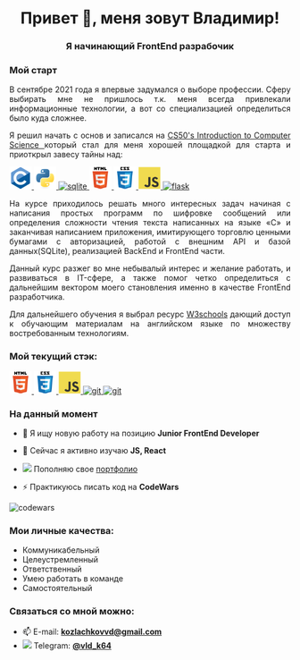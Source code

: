 <h1 align="center">Привет 👋, меня зовут Владимир!</h1>
<h3 align="center">Я начинающий FrontEnd разрабочик</h3>

<h3 align="left">Мой старт</h3>

<p align="justify">В сентябре 2021 года я впервые задумался о выборе профессии. Сферу выбирать мне не пришлось т.к. меня всегда привлекали информационные технологии, а вот со специализацией определиться было куда сложнее.</p>

<p align="justify">Я решил начать с основ и записался на <a href="https://www.edx.org/course/introduction-computer-science-harvardx-cs50x" target="_blank" rel="noreferrer"> CS50's Introduction to Computer Science </a> который стал для меня хорошей площадкой для старта и приоткрыл завесу тайны над:</p>

<p align="left"> <a href="https://www.cprogramming.com/" target="_blank" rel="noreferrer"> <img src="https://raw.githubusercontent.com/devicons/devicon/master/icons/c/c-original.svg" alt="c" width="40" height="40"/> </a> <a href="https://www.python.org" target="_blank" rel="noreferrer"> <img src="https://raw.githubusercontent.com/devicons/devicon/master/icons/python/python-original.svg" alt="python" width="40" height="40"/> </a> </a> <a href="https://www.sqlite.org/" target="_blank" rel="noreferrer"> <img src="https://www.vectorlogo.zone/logos/sqlite/sqlite-icon.svg" alt="sqlite" width="40" height="40"/> </a> <a href="https://www.w3schools.com/html/default.asp" target="_blank" rel="noreferrer"> <img src="https://raw.githubusercontent.com/devicons/devicon/master/icons/html5/html5-original-wordmark.svg" alt="html5" width="40" height="40"/> </a> <a href="https://www.w3schools.com/css/" target="_blank" rel="noreferrer"> <img src="https://raw.githubusercontent.com/devicons/devicon/master/icons/css3/css3-original-wordmark.svg" alt="css3" width="40" height="40"/> </a> <a href="https://www.w3schools.com/js/default.asp" target="_blank" rel="noreferrer"> <img src="https://raw.githubusercontent.com/devicons/devicon/master/icons/javascript/javascript-original.svg" alt="javascript" width="40" height="40"/> </a> <a href="https://flask.palletsprojects.com/" target="_blank" rel="noreferrer"> <img src="https://www.vectorlogo.zone/logos/pocoo_flask/pocoo_flask-icon.svg" alt="flask" width="40" height="40"/> </a></p>

<p align="justify">На курсе приходилось решать много интересных задач начиная с написания простых программ по шифровке сообщений или определения сложности чтения текста написанных на языке «С» и заканчивая написанием приложения, имитирующего торговлю ценными бумагами с авторизацией, работой с внешним API и базой данных(SQLite), реализацией BackEnd и FrontEnd части.</p>

<p align="justify">Данный курс разжег во мне небывалый интерес и желание работать, и развиваться в IT-сфере, а также помог четко определиться с дальнейшим вектором моего становления именно в качестве FrontEnd разработчика.</p>

<p align="justify">Для дальнейшего обучения я выбрал ресурс <a href="https://www.w3schools.com/" target="_blank" rel="noreferrer"> 
W3schools</a> дающий доступ к обучающим материалам на английском языке по множеству востребованным технологиям.</p>


<h3 align="left">Мой текущий стэк:</h3>
<p align="left"> <a href="https://www.w3schools.com/html/default.asp" target="_blank" rel="noreferrer"> <img src="https://raw.githubusercontent.com/devicons/devicon/master/icons/html5/html5-original-wordmark.svg" alt="html5" width="40" height="40"/> </a> <a href="https://www.w3schools.com/css/" target="_blank" rel="noreferrer"> <img src="https://raw.githubusercontent.com/devicons/devicon/master/icons/css3/css3-original-wordmark.svg" alt="css3" width="40" height="40"/> </a> <a href="https://www.w3schools.com/js/default.asp" target="_blank" rel="noreferrer"> <img src="https://raw.githubusercontent.com/devicons/devicon/master/icons/javascript/javascript-original.svg" alt="javascript" width="40" height="40"/> </a><a href="https://ru.reactjs.org/" target="_blank" rel="noreferrer"> <img src="https://img.icons8.com/color/344/react-native.png" alt="git" width="40" height="40"/> <a href="https://git-scm.com/" target="_blank" rel="noreferrer"> <img src="https://www.vectorlogo.zone/logos/git-scm/git-scm-icon.svg" alt="git" width="40" height="40"/> </a></p>

<h3 align="left">На данный момент</h3>

- 🔭 Я ищу новую работу на позицию **Junior FrontEnd Developer**

- 👀 Сейчас я активно изучаю **JS, React**

- <img src="https://user-images.githubusercontent.com/85865879/156126368-a57b7489-4ae0-4358-94c1-e34e9adf739f.png" width="20"> Пополняю свое <a href="https://github.com/RussianBoy64/Portfolio" rel="noreferrer"> 
портфолио</a>

- ⚡ Практикуюсь писать код на **CodeWars**

![codewars](https://www.codewars.com/users/RussianBoy64/badges/small)

<h3 align="left">Мои личные качества:</h3>

- Коммуникабельный
- Целеустремленный
- Ответственный
- Умею работать в команде
- Самостоятельный

<h3 align="left">Связаться со мной можно:</h3>

- 📫 E-mail: **kozlachkovvd@gmail.com**
- <img src="https://user-images.githubusercontent.com/85865879/156126650-579774b5-b08b-4b44-a638-72ab776ccce9.png" width="20"> Telegram: <a href="https://t.me/vld_k64" target="_blank" rel="noreferrer"> **@vld_k64** </a>


